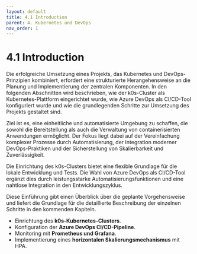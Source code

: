 ```yaml
---
layout: default
title: 4.1 Introduction
parent: 4. Kubernetes und DevOps
nav_order: 1
---
```


# 4.1 Introduction

Die erfolgreiche Umsetzung eines Projekts, das Kubernetes und DevOps-Prinzipien kombiniert, erfordert eine strukturierte Herangehensweise an die Planung und Implementierung der zentralen Komponenten. In den folgenden Abschnitten wird beschrieben, wie der k0s-Cluster als Kubernetes-Plattform eingerichtet wurde, wie Azure DevOps als CI/CD-Tool konfiguriert wurde und wie die grundlegenden Schritte zur Umsetzung des Projekts gestaltet sind.

Ziel ist es, eine einheitliche und automatisierte Umgebung zu schaffen, die sowohl die Bereitstellung als auch die Verwaltung von containerisierten Anwendungen ermöglicht. Der Fokus liegt dabei auf der Vereinfachung komplexer Prozesse durch Automatisierung, der Integration moderner DevOps-Praktiken und der Sicherstellung von Skalierbarkeit und Zuverlässigkeit.

Die Einrichtung des k0s-Clusters bietet eine flexible Grundlage für die lokale Entwicklung und Tests. Die Wahl von Azure DevOps als CI/CD-Tool ergänzt dies durch leistungsstarke Automatisierungsfunktionen und eine nahtlose Integration in den Entwicklungszyklus.  

Diese Einführung gibt einen Überblick über die geplante Vorgehensweise und liefert die Grundlage für die detaillierte Beschreibung der einzelnen Schritte in den kommenden Kapiteln.

- Einrichtung des **k0s-Kubernetes-Clusters**.
- Konfiguration der **Azure DevOps CI/CD-Pipeline**.
- Monitoring mit **Prometheus und Grafana**.
- Implementierung eines **horizontalen Skalierungsmechanismus** mit HPA.
